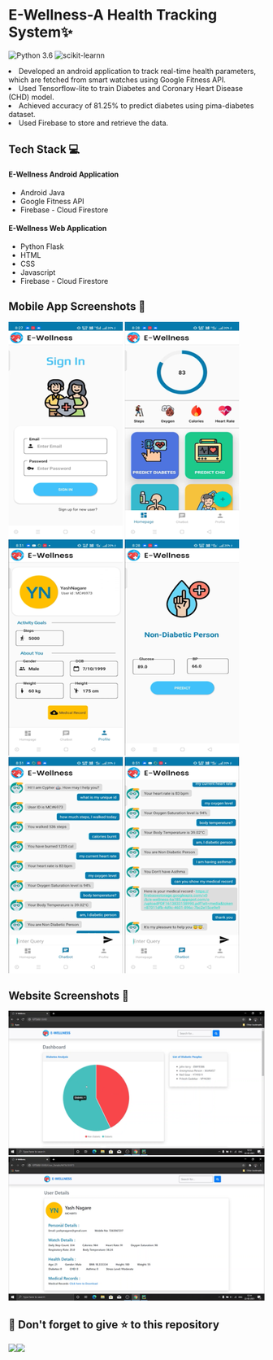 # E-Wellness-A Health Tracking System✨

![Python 3.6](https://img.shields.io/badge/Python-3.6-brightgreen.svg) ![scikit-learnn](https://img.shields.io/badge/Library-Scikit_Learn-orange.svg)
<li>Developed an android application to track real-time health parameters, which are fetched from smart watches 
using Google Fitness API.</li>
<li>Used Tensorflow-lite to train Diabetes and Coronary Heart Disease (CHD) model.</li>
<li>Achieved accuracy of 81.25% to predict diabetes using pima-diabetes dataset.</li>
<li>Used Firebase to store and retrieve the data.</li>
<h2>Tech Stack 💻</h2>
<h4>E-Wellness Android Application</h4>
<ul>
<li>Android Java</li>
<li>Google Fitness API</li>
<li>Firebase - Cloud Firestore</li>
</ul>
<h4>E-Wellness Web Application</h4>
<ul>
<li>Python Flask</li>
<li>HTML</li>
<li>CSS</li>
<li>Javascript</li>
<li>Firebase - Cloud Firestore</li>
</ul>
<h2>Mobile App Screenshots 📸</h2>
<p float="center">
  <img src="https://github.com/YashNagare/E-Wellness-A-Health-Tracking-System/blob/main/github%20resources/Login.png" title="Login Page" height="425px" width="225px">
  <img src="https://github.com/YashNagare/E-Wellness-A-Health-Tracking-System/blob/main/github%20resources/Homepage.png" title="Home Page" height="425px" width="225px">
  <img src="https://github.com/YashNagare/E-Wellness-A-Health-Tracking-System/blob/main/github%20resources/Profile.png" title="Profile Page" height="425px" width="225px">
  <img src="https://github.com/YashNagare/E-Wellness-A-Health-Tracking-System/blob/main/github%20resources/Predictions.png" title="Prediction Page" height="425px" width="225px">
  <img src="https://github.com/YashNagare/E-Wellness-A-Health-Tracking-System/blob/main/github%20resources/Chatbot-1.png" title="Chatbot-1" height="425px" width="225px">
  <img src="https://github.com/YashNagare/E-Wellness-A-Health-Tracking-System/blob/main/github%20resources/Chatbot-2.png" title="Chatbot-2" height="425px" width="225px">
</p>
<h2>Website Screenshots 📸</h2>
<p float="center">
  <img src="https://github.com/YashNagare/E-Wellness-A-Health-Tracking-System/blob/main/github%20resources/Admin_Dashboard.png" title="Admin Dashboard">
  <img src="https://github.com/YashNagare/E-Wellness-A-Health-Tracking-System/blob/main/github%20resources/Admin_Side_Details.png" title="Admin Side Details">
</p>


<h2>🤩 Don't forget to give ⭐ to this repository </h2>
<img src="https://forthebadge.com/images/badges/built-with-love.svg"><img src="https://forthebadge.com/images/badges/made-with-python.svg">
